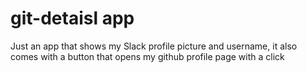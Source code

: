 # git-detaisl app

Just an app that shows my Slack profile picture and username, it also comes with a button that opens my github profile page with a click

